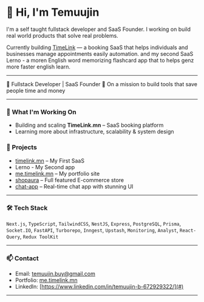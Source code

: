 # 👋 Hi, I'm Temuujin

I'm a self taught fullstack developer and SaaS Founder.
I working on build real world products that solve real problems.

Currently building [TimeLink](https://timelink.mn) — a booking SaaS that helps individuals and businesses manage appointments easily automation.
and my second SaaS Lerno - a moren English word memorizing flashcard app that to helps genz more faster english learn. 
 
---
 
🚀 Fullstack Developer | SaaS Founder
🎯 On a mission to build tools that save people time and money 

---

### 🚀 What I'm Working On

- Building and scaling **TimeLink.mn** – SaaS booking platform
- Learning more about infrastructure, scalability & system design


### 💼 Projects

- [timelink.mn](https://timelink.mn) – My First SaaS
- Lerno - My Second app 
- [me.timelink.mn](https://me.timelink.mn) – My portfolio site
- [shopaura](https://shopaura-gray.vercel.app) – Full featured E-commerce store
- [chat-app](https://real-time-chat-app-five-dun.vercel.app) – Real-time chat app with stunning UI

---

### 🛠️ Tech Stack

`Next.js`, `TypeScript`, `TailwindCSS`, `NestJS`, `Express`, `PostgreSQL`, `Prisma`, `Socket.IO`, `FastAPI`, `Turborepo`, `Inngest`, `Upstash`, `Monitoring`, `Analyst`, `React-Query`, `Redux ToolKit`

---

### 📫 Contact

- Email: temuujin.buy@gmail.com
- Portfolio: [me.timelink.mn](https://me.timelink.mn)
- LinkedIn: [https://www.linkedin.com/in/temuujin-b-672929322/](#)

---

